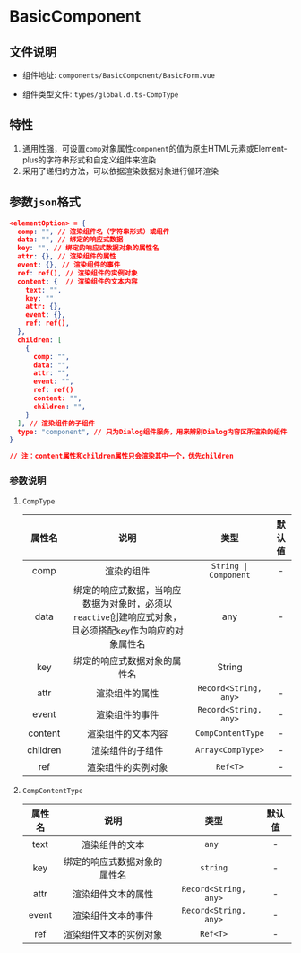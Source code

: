# BasicComponent  
## 文件说明

- 组件地址: `components/BasicComponent/BasicForm.vue`

- 组件类型文件: `types/global.d.ts-CompType`

## 特性

  1. 通用性强，可设置`comp`对象属性`component`的值为原生HTML元素或Element-plus的字符串形式和自定义组件来渲染
  2. 采用了递归的方法，可以依据渲染数据对象进行循环渲染

## 参数`json`格式

  ```json
  <elementOption> = {
    comp: "", // 渲染组件名（字符串形式）或组件
    data: "", // 绑定的响应式数据
    key: "", // 绑定的响应式数据对象的属性名
    attr: {}, // 渲染组件的属性
    event: {}, // 渲染组件的事件
    ref: ref(), // 渲染组件的实例对象
    content: {  // 渲染组件的文本内容
      text: "",
      key: ""
      attr: {},
      event: {},
      ref: ref(),
    }, 
    children: [
      {
        comp: "",
        data: "",
        attr: "",
        event: "",
        ref: ref()
        content: "",
        children: "",
      }
    ], // 渲染组件的子组件
    type: "component", // 只为Dialog组件服务，用来辨别Dialog内容区所渲染的组件
  }
  
  // 注：content属性和children属性只会渲染其中一个，优先children
  ```
### 参数说明

  1. `CompType`

     |  属性名  |                             说明                             |        类型         | 默认值 |
     | :------: | :----------------------------------------------------------: | :-----------------: | :----: |
     |   comp   |                          渲染的组件                          | `String \| Component` |   -    |
     |   data   | 绑定的响应式数据，当响应数据为对象时，必须以`reactive`创建响应式对象，且必须搭配`key`作为响应的对象属性名 |         any         |   -    |
     |   key    |                 绑定的响应式数据对象的属性名                 |       String        |        |
     |   attr   |                        渲染组件的属性                        | `Record<String, any>` |   -    |
     |  event   |                        渲染组件的事件                        | `Record<String, any>`|   -    |
     | content  |                      渲染组件的文本内容                      |   `CompContentType`   |   -    |
     | children |                       渲染组件的子组件                       |   `Array<CompType>`   |   -    |
     |   ref    |                      渲染组件的实例对象                      |       `Ref<T>`        |   -    |

  2. `CompContentType`

     | 属性名 |             说明             |        类型         | 默认值 |
     | :----: | :--------------------------: | :-----------------: | :----: |
     |  text  |        渲染组件的文本        |         `any `        |   -    |
     |  key   | 绑定的响应式数据对象的属性名 |       `string`        |   -    |
     |  attr  |      渲染组件文本的属性      | `Record<String, any>` |   -    |
     | event  |      渲染组件文本的事件      | `Record<String, any>` |   -    |
     |  ref   |    渲染组件文本的实例对象    |       `Ref<T>`        |   -    |
